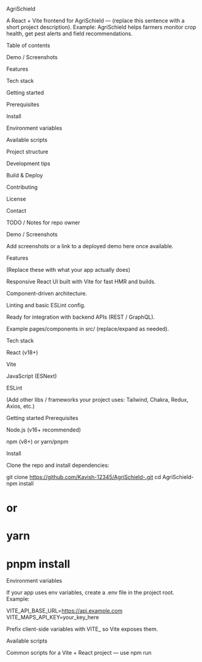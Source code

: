 AgriSchield

A React + Vite frontend for AgriSchield — (replace this sentence with a short project description).
Example: AgriSchield helps farmers monitor crop health, get pest alerts and field recommendations.

Table of contents

Demo / Screenshots

Features

Tech stack

Getting started

Prerequisites

Install

Environment variables

Available scripts

Project structure

Development tips

Build & Deploy

Contributing

License

Contact

TODO / Notes for repo owner

Demo / Screenshots

Add screenshots or a link to a deployed demo here once available.

Features

(Replace these with what your app actually does)

Responsive React UI built with Vite for fast HMR and builds.

Component-driven architecture.

Linting and basic ESLint config.

Ready for integration with backend APIs (REST / GraphQL).

Example pages/components in src/ (replace/expand as needed).

Tech stack

React (v18+)

Vite

JavaScript (ESNext)

ESLint

(Add other libs / frameworks your project uses: Tailwind, Chakra, Redux, Axios, etc.)

Getting started
Prerequisites

Node.js (v16+ recommended)

npm (v8+) or yarn/pnpm

Install

Clone the repo and install dependencies:

git clone https://github.com/Kavish-12345/AgriSchield-.git
cd AgriSchield-
npm install
# or
# yarn
# pnpm install

Environment variables

If your app uses env variables, create a .env file in the project root. Example:

VITE_API_BASE_URL=https://api.example.com
VITE_MAPS_API_KEY=your_key_here


Prefix client-side variables with VITE_ so Vite exposes them.

Available scripts

Common scripts for a Vite + React project — use npm run <script>:

# Start development server (hot reload)
npm run dev
# Build production bundle
npm run build
# Preview production build locally
npm run preview
# Run linter (if configured)
npm run lint
# Run tests (if configured)
npm run test


If your package.json has different script names, replace accordingly. (I saw a package.json at repo root — adjust these to match your file.)

Project structure

A suggested/likely structure (update to match src/):

/
├─ index.html
├─ package.json
├─ vite.config.js
├─ src/
│  ├─ main.jsx
│  ├─ App.jsx
│  ├─ assets/
│  ├─ components/
│  │  └─ Button.jsx
│  ├─ pages/
│  │  └─ Home.jsx
│  ├─ hooks/
│  └─ styles/
├─ .gitignore
└─ README.md

Development tips

Keep components small and presentational/stateful separation clear.

Use src/components for reusable UI and src/pages for route-level components.

Use environment variables for external API keys and do not commit secrets.

Add husky + lint-staged to enforce formatting/lint rules before commits.

If adding TypeScript later: consider vite + react-ts template and migrate gradually.

Build & Deploy

Build the production bundle:

npm run build


Deploy the dist/ folder to any static host (Netlify, Vercel, GitHub Pages, Surge). Example (Vercel): push to GitHub and connect the repo in Vercel dashboard — Vercel detects Vite automatically.

Contributing

Contributions welcome!

Fork the repository

Create a branch: git checkout -b feature/your-feature

Commit changes: git commit -m "Add <feature>"

Push and open a Pull Request

Add a CONTRIBUTING.md if you want stricter guidelines.
